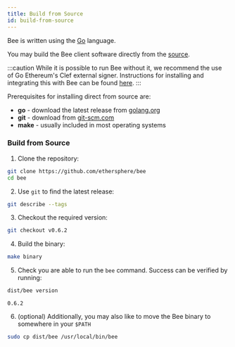 ```yaml
---
title: Build from Source
id: build-from-source
---
```


Bee is written using the [Go](https://golang.org) language. 

You may build the Bee client software directly from the [source](https://github.com/ethersphere/bee).

:::caution
While it is possible to run Bee without it, we recommend the use of Go Ethereum's Clef external signer. Instructions for installing and integrating this with Bee can be found [here](/docs/installation/bee-clef).
:::

Prerequisites for installing direct from source are:

- **go** - download the latest release from [golang.org](https://golang.org/dl)
- **git** - download from [git-scm.com](https://git-scm.com/)
- **make** - usually included in most operating systems

### Build from Source

1) Clone the repository:

```bash
git clone https://github.com/ethersphere/bee
cd bee
```

2) Use `git` to find the latest release:

```bash
git describe --tags
```

3) Checkout the required version:

```bash
git checkout v0.6.2
```

4) Build the binary:

```bash
make binary
```

5) Check you are able to run the `bee` command. Success can be verified by running:

```bash
dist/bee version
```

```
0.6.2
```

6) (optional) Additionally, you may also like to move the Bee binary to somewhere in your `$PATH`

```bash
sudo cp dist/bee /usr/local/bin/bee
```
